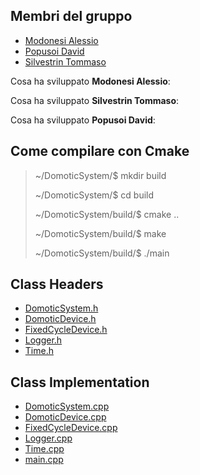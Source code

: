 ## Membri del gruppo

- [Modonesi Alessio](https://github.com/alessiomodonesi)
- [Popusoi David](https://github.com/davidpopusoi)
- [Silvestrin Tommaso](https://github.com/tommasosilvestrin)

Cosa ha sviluppato **Modonesi Alessio**:

Cosa ha sviluppato **Silvestrin Tommaso**:

Cosa ha sviluppato **Popusoi David**:

## Come compilare con Cmake
>
> ~/DomoticSystem/$ mkdir build
>
> ~/DomoticSystem/$ cd build
>
> ~/DomoticSystem/build/$ cmake ..
>
> ~/DomoticSystem/build/$ make
>
> ~/DomoticSystem/build/$ ./main

## Class Headers

- [DomoticSystem.h](./include/DomoticSystem.h)
- [DomoticDevice.h](./include/DomoticDevice.h)
- [FixedCycleDevice.h](./include/FixedCycleDevice.h)
- [Logger.h](./include/Logger.h)
- [Time.h](./include/Time.h)

## Class Implementation

- [DomoticSystem.cpp](./src/DomoticSystem.cpp)
- [DomoticDevice.cpp](./src/DomoticDevice.cpp)
- [FixedCycleDevice.cpp](./src/FixedCycleDevice.cpp)
- [Logger.cpp](./src/Logger.cpp)
- [Time.cpp](./src/Time.cpp)
- [main.cpp](./src/main.cpp)
